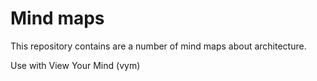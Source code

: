 # Mind maps

This repository contains are a number of mind maps about architecture.

Use with View Your Mind (vym)
